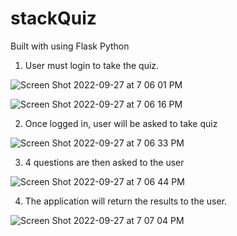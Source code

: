 # stackQuiz

Built with using Flask Python

1. User must login to take the quiz.

![Screen Shot 2022-09-27 at 7 06 01 PM](https://user-images.githubusercontent.com/103854400/192671198-703bdc8a-ab2c-479a-ad2a-ed2ff740ddbc.png)

![Screen Shot 2022-09-27 at 7 06 16 PM](https://user-images.githubusercontent.com/103854400/192671213-91eee127-0a0f-40f6-9200-e9a628a96486.png)


2. Once logged in, user will be asked to take quiz

![Screen Shot 2022-09-27 at 7 06 33 PM](https://user-images.githubusercontent.com/103854400/192671223-a3542c52-03b7-43f9-b2c2-cb9da94deca7.png)


3. 4 questions are then asked to the user

![Screen Shot 2022-09-27 at 7 06 44 PM](https://user-images.githubusercontent.com/103854400/192671252-4170be59-3696-4b18-aa9e-138357f95ad4.png)


4. The application will return the results to the user.

![Screen Shot 2022-09-27 at 7 07 04 PM](https://user-images.githubusercontent.com/103854400/192671266-8177126d-ddc5-44f4-90a8-91c115251461.png)
